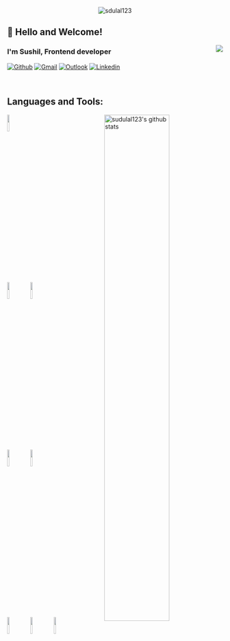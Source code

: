 <!-- Visit counter -->
<p title="visitCounter" align="center"> 
  <img alt="sdulal123" src="https://komarev.com/ghpvc/?username=sdulal123&label=Profile%20views&color=0e75b6&style=flat"/>
</p>

<!-- Title -->
## 🤗 Hello and Welcome!
<img align="right" src="https://github.com/sudulal123/sudulal123/assets/86375908/a4bfd187-404b-4088-9517-30a5363037dc"/>
  <h3 align="left">I'm Sushil, Frontend developer</h3>

<!-- Website to generate badges: https://shields.io/ -->

[![Github](https://img.shields.io/badge/-Github-000?style=flat&logo=Github&logoColor=white)](https://github.com/sudulal123)
[![Gmail](https://img.shields.io/badge/-Gmail-c14438?style=flat&logo=Gmail&logoColor=white)](mailto:sushildulal123@gmail.com)
[![Outlook](https://img.shields.io/badge/-Outlook-0078D4?style=flat&logo=Microsoft-Outlook&logoColor=white)](mailto:sushildulal123@outlook.com)
[![Linkedin](https://img.shields.io/badge/-LinkedIn-blue?style=flat&logo=Linkedin&logoColor=white)](https://www.linkedin.com/in/sushildulal123/)
<!-- [![Instagram](https://img.shields.io/badge/-Instagram-c13584?style=flat&labelColor=c13584&logo=instagram&logoColor=white)](https://www.instagram.com/sdstudio420/) -->

&nbsp;

## Languages and Tools:
<p>
  <a href="https://github.com/sudulal123/">
    <img width="55%" align="right" alt="sudulal123's github stats" src="https://github-readme-stats.vercel.app/api?username=sudulal123&show_icons=true&hide_border=true" />
  </a>

  <!-- Your languages and tools. Be careful with the alignment. 
  You can use this sites to get logos: https://www.vectorlogo.zone or https://simpleicons.org/ -->

  <code><img width="10%" src="https://www.vectorlogo.zone/logos/git-scm/git-scm-ar21.svg"></code>
  <br />
  <code><img width="10%" src="https://www.vectorlogo.zone/logos/javascript/javascript-ar21.svg"/></code>
  <code><img width="10%" src="https://www.vectorlogo.zone/logos/typescriptlang/typescriptlang-ar21.svg"></code>
  <br />
  <code><img width="10%" src="https://www.vectorlogo.zone/logos/reactjs/reactjs-ar21.svg"></code>
  <code><img width="10%" src="https://www.vectorlogo.zone/logos/angular/angular-ar21.svg"></code>
  <br />
  <code><img width="10%" src="https://www.vectorlogo.zone/logos/w3_html5/w3_html5-ar21.svg"></code>
  <code><img width="10%" src="https://www.vectorlogo.zone/logos/w3_css/w3_css-ar21.svg"></code>
  <code><img width="10%" src="https://www.vectorlogo.zone/logos/tailwindcss/tailwindcss-ar21.svg"></code>
  <br />
</p>

<!-- This readme was created by Sushil Dulal - https://github.com/sudulal123 -->
